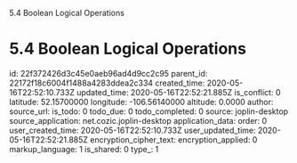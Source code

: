 5.4 Boolean Logical Operations

# 5.4 Boolean Logical Operations

id: 22f372426d3c45e0aeb96ad4d9cc2c95
parent_id: 22172f18c6004f1488a4283ddea2c334
created_time: 2020-05-16T22:52:10.733Z
updated_time: 2020-05-16T22:52:21.885Z
is_conflict: 0
latitude: 52.15700000
longitude: -106.56140000
altitude: 0.0000
author: 
source_url: 
is_todo: 0
todo_due: 0
todo_completed: 0
source: joplin-desktop
source_application: net.cozic.joplin-desktop
application_data: 
order: 0
user_created_time: 2020-05-16T22:52:10.733Z
user_updated_time: 2020-05-16T22:52:21.885Z
encryption_cipher_text: 
encryption_applied: 0
markup_language: 1
is_shared: 0
type_: 1